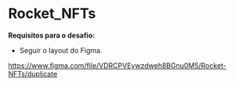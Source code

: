 # Rocket_NFTs

**Requisitos para o desafio:**

- Seguir o layout do Figma.

https://www.figma.com/file/VDRCPVEywzdweh8BGnu0M5/Rocket-NFTs/duplicate
